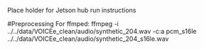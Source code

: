Place holder for Jetson hub run instructions

#Preprocessing
For ffmped:
ffmpeg -i ../../data/VOICEe_clean/audio/synthetic_204.wav -c:a pcm_s16le ../../data/VOICEe_clean/audio/synthetic_204_s16le.wav
